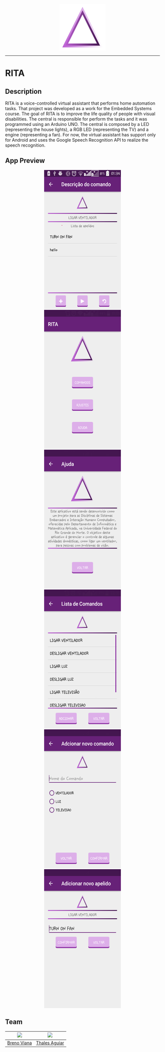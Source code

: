 <p align="center"><img height="150px" src ="img/icon.png"/></p>

---

# RITA

## Description

RITA is a voice-controlled virtual assistant that performs home automation tasks. That project was developed as a work for the Embedded Systems course. The goal of RITA is to improve the life quality of people with visual disabilities. The central is responsible for perform the tasks and it was programmed using an Arduino UNO. The central is composed by a LED (representing the house lights), a RGB LED (representing the TV) and a engine (representing a fan). For now, the virtual assistant has support only for Android and uses the Google Speech Recognition API to realize the speech recognition.

## App Preview

<div style="margin: 0 auto; max-width: 250px;">
	<p align="center">
		<img height="450px" src ="img/app_img01.png"/>
		<img height="450px" src ="img/app_img02.png"/>
		<img height="450px" src ="img/app_img03.png"/>
		<img height="450px" src ="img/app_img04.png"/>
		<img height="450px" src ="img/app_img05.png"/>
		<img height="450px" src ="img/app_img06.png"/>
	</p>	
</div>


## Team

[<img src="https://avatars2.githubusercontent.com/u/17532418?v=3&s=400" width="100"/>](https://github.com/brenov) | [<img src="https://avatars1.githubusercontent.com/u/11097182?s=400&v=4" width="100"/>](https://github.com/thalesaguiar21)
---|---
[Breno Viana](https://github.com/brenov) | [Thales Aguiar](https://github.com/thalesaguiar21)
